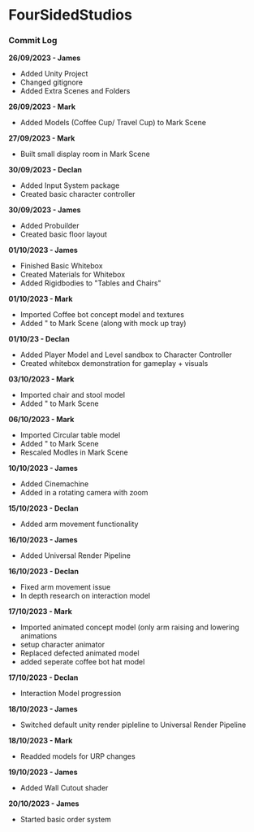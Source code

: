 # FourSidedStudios

### Commit Log

**26/09/2023 - James**
- Added Unity Project
- Changed gitignore
- Added Extra Scenes and Folders

**26/09/2023 - Mark**
- Added Models (Coffee Cup/ Travel Cup) to Mark Scene

**27/09/2023 - Mark**
- Built small display room in Mark Scene

**30/09/2023 - Declan**
- Added Input System package
- Created basic character controller

**30/09/2023 - James**
- Added Probuilder
- Created basic floor layout

**01/10/2023 - James**
- Finished Basic Whitebox
- Created Materials for Whitebox
- Added Rigidbodies to "Tables and Chairs"

**01/10/2023 - Mark**
- Imported Coffee bot concept model and textures
- Added " to Mark Scene (along with mock up tray)

**01/10/23 - Declan**
- Added Player Model and Level sandbox to Character Controller
- Created whitebox demonstration for gameplay + visuals


**03/10/2023 - Mark**
- Imported chair and stool model
- Added " to Mark Scene

**06/10/2023 - Mark**
- Imported Circular table model
- Added " to Mark Scene
- Rescaled Modles in Mark Scene

**10/10/2023 - James**
- Added Cinemachine
- Added in a rotating camera with zoom

**15/10/2023 - Declan**
- Added arm movement functionality

**16/10/2023 - James**
- Added Universal Render Pipeline

**16/10/2023 - Declan**
- Fixed arm movement issue
- In depth research on interaction model


**17/10/2023 - Mark**
- Imported animated concept model (only arm raising and lowering animations
- setup character animator
- Replaced defected animated model
- added seperate coffee bot hat model

**17/10/2023 - Declan**
- Interaction Model progression

**18/10/2023 - James**
- Switched default unity render pipleline to Universal Render Pipeline

**18/10/2023 - Mark**
- Readded models for URP changes

**19/10/2023 - James**
- Added Wall Cutout shader


**20/10/2023 - James**
- Started basic order system